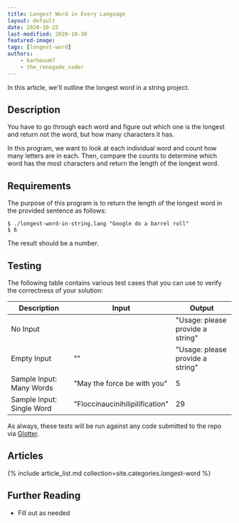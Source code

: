 ```yaml
---
title: Longest Word in Every Language
layout: default
date: 2020-10-25
last-modified: 2020-10-30
featured-image:
tags: [longest-word]
authors:
    - barhouum7
    - the_renegade_coder
---
```


In this article, we'll outline the longest word in a string project.

## Description

You have to go through each word and figure out which one is the longest and 
return not the word, but how many characters it has.

In this program, we want to look at each individual word and count how many 
letters are in each. Then, compare the counts to determine which word has the 
most characters and return the length of the longest word.

## Requirements

The purpose of this program is to return the length of the longest word in 
the provided sentence as follows:

```shell
$ ./longest-word-in-string.lang "Google do a barrel roll"
$ 6
```

The result should be a number.

## Testing

The following table contains various test cases that you can use to verify the 
correctness of your solution:

| Description               | Input                           | Output                           |
|---------------------------|---------------------------------|----------------------------------|
| No Input                  |                                 | "Usage: please provide a string" |
| Empty Input               | ""                              | "Usage: please provide a string" |
| Sample Input: Many Words  | "May the force be with you"     | 5                                |
| Sample Input: Single Word | "Floccinaucinihilipilification" | 29                               |

As always, these tests will be run against any code submitted to the repo via [Glotter][glotter-github].

## Articles

{% include article_list.md collection=site.categories.longest-word %}

## Further Reading

- Fill out as needed

[glotter-github]: https://github.com/auroq/glotter
